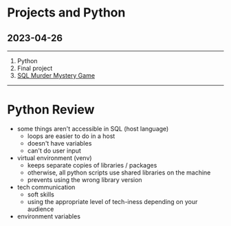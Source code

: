 # Projects and Python
## 2023-04-26

---

1. Python
2. Final project
3. [SQL Murder Mystery Game](https://mystery.knightlab.com/)

---

# Python Review

- some things aren't accessible in SQL (host language)
  - loops are easier to do in a host
  - doesn't have variables
  - can't do user input
- virtual environment (venv)
  - keeps separate copies of libraries / packages
  - otherwise, all python scripts use shared libraries on the machine
  - prevents using the wrong library version
- tech communication
  - soft skills
  - using the appropriate level of tech-iness depending on your audience
- environment variables

